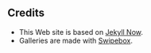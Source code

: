 Credits
-------

* This Web site is based on [Jekyll Now](https://github.com/barryclark/jekyll-now).
* Galleries are made with [Swipebox](https://brutaldesign.github.io/swipebox/).
